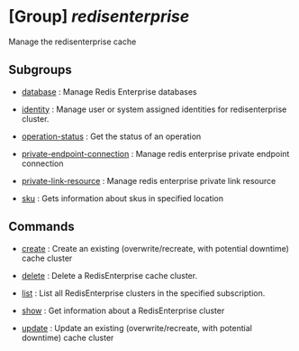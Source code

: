 # [Group] _redisenterprise_

Manage the redisenterprise cache

## Subgroups

- [database](/Commands/redisenterprise/database/readme.md)
: Manage Redis Enterprise databases

- [identity](/Commands/redisenterprise/identity/readme.md)
: Manage user or system assigned identities for redisenterprise cluster.

- [operation-status](/Commands/redisenterprise/operation-status/readme.md)
: Get the status of an operation

- [private-endpoint-connection](/Commands/redisenterprise/private-endpoint-connection/readme.md)
: Manage redis enterprise private endpoint connection

- [private-link-resource](/Commands/redisenterprise/private-link-resource/readme.md)
: Manage redis enterprise private link resource

- [sku](/Commands/redisenterprise/sku/readme.md)
: Gets information about skus in specified location

## Commands

- [create](/Commands/redisenterprise/_create.md)
: Create an existing (overwrite/recreate, with potential downtime) cache cluster

- [delete](/Commands/redisenterprise/_delete.md)
: Delete a RedisEnterprise cache cluster.

- [list](/Commands/redisenterprise/_list.md)
: List all RedisEnterprise clusters in the specified subscription.

- [show](/Commands/redisenterprise/_show.md)
: Get information about a RedisEnterprise cluster

- [update](/Commands/redisenterprise/_update.md)
: Update an existing (overwrite/recreate, with potential downtime) cache cluster
